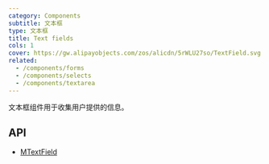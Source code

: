 ```yaml
---
category: Components
subtitle: 文本框
type: 文本框
title: Text fields
cols: 1
cover: https://gw.alipayobjects.com/zos/alicdn/5rWLU27so/TextField.svg
related:
  - /components/forms
  - /components/selects
  - /components/textarea
---
```


文本框组件用于收集用户提供的信息。

## API

- [MTextField](/api/MTextField)